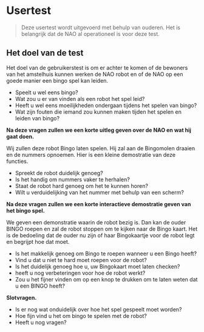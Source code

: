 # Usertest

>Deze usertest wordt uitgevoerd met behulp van ouderen. Het is belangrijk dat de NAO al operationeel is voor deze test.

## Het doel van de test

Het doel van de gebruikerstest is om er achter te komen of de bewoners van het amstelhuis kunnen werken de NAO robot en of de NAO op een goede manier een bingo spel kan leiden.

- Speelt u wel eens bingo?
- Wat zou u er van vinden als een robot het spel leid?
- Heeft u wel eens moeilijkheden ondergaan tijdens het spelen van bingo?
- Wat zijn fouten die iemand zou kunnen maken tijden het spelen en leiden van bingo?

**Na deze vragen zullen we een korte uitleg geven over de NAO en wat hij gaat doen.**

Wij zullen deze robot Bingo laten spelen. Hij zal aan de Bingomolen draaien en de nummers opnoemen. Hier is een kleine demostratie van deze functies.

- Spreekt de robot duidelijk genoeg?
- Is het handig om nummers vaker te herhalen?
- Staat de robot hard genoeg om het te kunnen horen?
- Wilt u verduidelijking van het nummer met behulp van een scherm?

**Na deze vragen zullen we een korte interactieve demostratie geven van het bingo spel.**

We geven een demonstratie waarin de robot bezig is. Dan kan de ouder BINGO roepen en zal de robot stoppen om te kijken naar de Bingo kaart. Het is de bedoeling dat de ouder nu zijn of haar Bingokaartje voor de robot legt en begrijpt hoe dat moet.

- Is het makkelijk genoeg om Bingo te roepen wanneer u een Bingo heeft?
- Vind u dat u niet te hard moet roepen voor de robot?
- Is het duidelijk genoeg hoe u, uw Bingokaart moet laten checken?
- heeft u nog verbeteringen voor hoe de robot werkt?
- Zou u het fijner vinden om op een knop te drukken om te laten weten dat u een BINGO heeft?

**Slotvragen.**

- Is er nog wat onduidelijk over hoe het spel gespeelt moet worden?
- Hoe fijn vind u het om bingo te spelen met de robot?
- Heeft u nog vragen?
